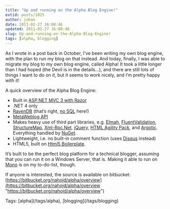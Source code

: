 ```yaml
---
title: "Up and running on the Alpha Blog Engine!"
extid: posts/1025
author: johan
date: 2011-02-27 16:08:46
updated: 2011-02-27 16:08:46
slug: Up-and-running-on-the-Alpha-Blog-Engine!
tags: [alpha, blogging]
---
```


As I wrote in a post back in October, I’ve been writing my own blog engine, with the plan to run my blog on that instead. And today, finally, I was able to migrate my blog to my own blog engine, called Alpha! It took a little longer than I had hoped (the Devil is in the details…), and there are still lots of things I want to do on it, but it seems to work nicely, and I’m pretty happy with it!

A quick overview of the Alpha Blog Engine:

*   Built in [ASP.NET MVC 3 with Razor](http://www.asp.net/mvc/mvc3)
*   .NET 4 only
*   [RavenDB](http://ravendb.net/) (that’s right, [no SQL](http://en.wikipedia.org/wiki/NoSQL) here!)
*   [MetaWeblog API](http://www.xmlrpc.com/metaWeblogApi)
*   Makes heavy use of third part libraries, e.g. [Elmah](http://code.google.com/p/elmah/), [FluentValidation](http://fluentvalidation.codeplex.com/), [StructureMap](http://structuremap.net/structuremap/), [Xml-Rpc.Net](http://www.xml-rpc.net/), [jQuery](http://jquery.com/), [HTML Agility Pack](http://htmlagilitypack.codeplex.com/), and [Argotic](http://argotic.codeplex.com/). Everything handled by [NuGet](http://nuget.codeplex.com/).
*   Lightweight, i.e. no built-in comment function (uses [Disqus](http://disqus.com/) instead)
*   HTML5, built on [Html5 Boilerplate](http://html5boilerplate.com/).

It’s built to be the perfect blog platform for a technical blogger, assuming that you can run it on a Windows Server, that is. Making it able to run on [Mono](http://www.mono-project.com/Main_Page) is on my to-do-list, though. 

If anyone is interested, the source is available on bitbucket: [https://bitbucket.org/nahojd/alpha/overview](https://bitbucket.org/nahojd/alpha/overview "https://bitbucket.org/nahojd/alpha/overview")
<div style="margin: 0px; padding: 0px; float: none; display: inline;" id="scid:0767317B-992E-4b12-91E0-4F059A8CECA8:9048b434-5998-4971-b38a-e4e46c4e4669" class="wlWriterEditableSmartContent">Tags: [alpha](/tags/alpha), [blogging](/tags/blogging)</div>
